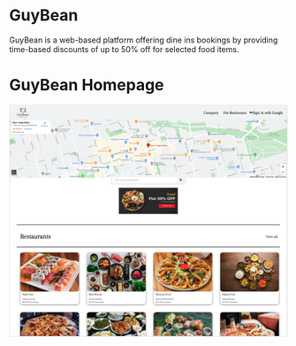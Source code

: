 # GuyBean

GuyBean is a web-based platform offering dine ins bookings by providing time-based discounts of up to 50% off for selected food items.

# GuyBean Homepage
![homepage image](public/images/homepage.png)
